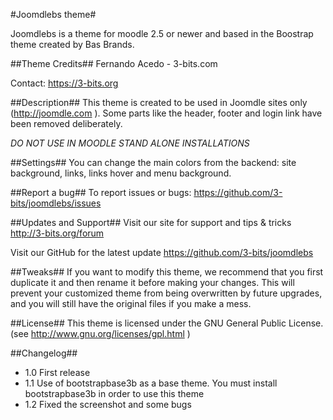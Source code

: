 #Joomdlebs theme#

Joomdlebs is a theme for moodle 2.5 or newer and based in the Boostrap theme created by Bas Brands.

##Theme Credits##
Fernando Acedo - 3-bits.com

Contact: https://3-bits.org


##Description##
This theme is created to be used in Joomdle sites only (http://joomdle.com ). Some parts like the header, footer and login link have been removed deliberately. 

*DO NOT USE IN MOODLE STAND ALONE INSTALLATIONS*


##Settings##
You can change the main colors from the backend: site background, links, links hover and menu background.


##Report a bug##
To report issues or bugs:
https://github.com/3-bits/joomdlebs/issues


##Updates and Support##
Visit our site for support and tips & tricks
http://3-bits.org/forum

Visit our GitHub for the latest update
https://github.com/3-bits/joomdlebs


##Tweaks##
If you want to modify this theme, we recommend that you first duplicate it and then rename it before making your changes. 
This will prevent your customized theme from being overwritten by future upgrades, and you will still have the original files if you make a mess.


##License##
This theme is licensed under the GNU General Public License. (see http://www.gnu.org/licenses/gpl.html )


##Changelog##

- 1.0 First release
- 1.1 Use of bootstrapbase3b as a base theme. You must install bootstrapbase3b in order to use this theme
- 1.2 Fixed the screenshot and some bugs
